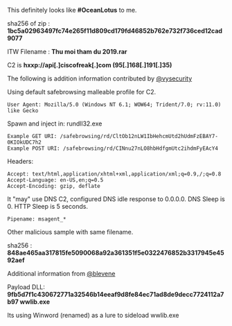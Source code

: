 This definitely looks like **#OceanLotus** to me.

sha256 of zip : **1bc5a02963497fc74e265f11d809cd179fd46852b762e732f736ced12cad9077**

ITW Filename : **Thu moi tham du 2019.rar**

C2 is **hxxp://api[.]ciscofreak[.]com (95[.]168[.]191[.]35)**

The following is addition information contributed by [@vysecurity](https://github.com/vysecurity)

Using default safebrowsing malleable profile for C2.
~~~
User Agent: Mozilla/5.0 (Windows NT 6.1; WOW64; Trident/7.0; rv:11.0) like Gecko
~~~
Spawn and inject in: rundll32.exe

~~~
Example GET URI: /safebrowsing/rd/CltOb12nLW1IbHehcmUtd2hUdmFzEBAY7-0KIOkUDC7h2
Example POST URI: /safebrowsing/rd/CINnu27nLO8hbHdfgmUtc2ihdmFyEAcY4
~~~

Headers:
~~~
Accept: text/html,application/xhtml+xml,application/xml;q=0.9,/;q=0.8
Accept-Language: en-US,en;q=0.5
Accept-Encoding: gzip, deflate
~~~

It "may" use DNS C2, configured DNS idle response to 0.0.0.0. DNS Sleep is 0. HTTP Sleep is 5 seconds.
~~~
Pipename: msagent_*
~~~

Other malicious sample with same filename.

sha256 : **848ae465aa317815fe5090068a92a361351f5e0322476852b3317945e4592aef**

Additional information from [@blevene](https://github.com/Blevene)

Payload DLL:
**9fb5d7f1c430672771a32546b14eeaf9d8fe84ec71ad8de9decc7724112a7b97 wwlib.exe**

Its using Winword (renamed) as a lure to sideload wwlib.exe 

